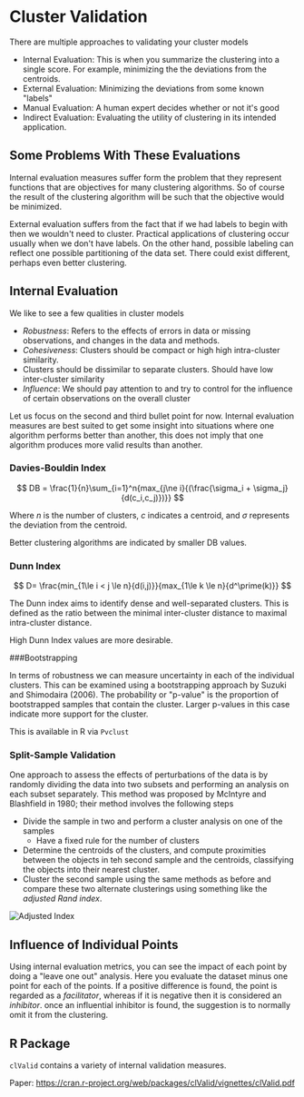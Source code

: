 # Cluster Validation

There are multiple approaches to validating your cluster models

- Internal Evaluation: This is when you summarize the clustering into a single score. For example, minimizing the the deviations from the centroids.
- External Evaluation: Minimizing the deviations from some known "labels"
- Manual Evaluation: A human expert decides whether or not it's good
- Indirect Evaluation: Evaluating the utility of clustering in its intended application.

## Some Problems With These Evaluations

Internal evaluation measures suffer form the problem that they represent functions that are objectives for many clustering algorithms. So of course the result of the clustering algorithm will be such that the objective would be minimized.

External evaluation suffers from the fact that if we had labels to begin with then we wouldn't need to cluster. Practical applications of clustering occur usually when we don't have labels. On the other hand, possible labeling can reflect one possible partitioning of the data set. There could exist different, perhaps even better clustering.

## Internal Evaluation

We like to see a few qualities in cluster models

- *Robustness*: Refers to the effects of errors in data or missing observations, and changes in the data and methods.
- *Cohesiveness*: Clusters should be compact or high high intra-cluster similarity.
- Clusters should be dissimilar to separate clusters. Should have low inter-cluster similarity
- *Influence*: We should pay attention to and try to control for the influence of certain observations on the overall cluster

Let us focus on the second and third bullet point for now. Internal evaluation measures are best suited to get some insight into situations where one algorithm performs better than another, this does not imply that one algorithm produces more valid results than another.

### Davies-Bouldin Index

$$
DB = \frac{1}{n}\sum_{i=1}^n{max_{j\ne i}{(\frac{\sigma_i + \sigma_j}{d(c_i,c_j)})}}
$$

Where $n$ is the number of clusters, $c$ indicates a centroid, and $\sigma$ represents the deviation from the centroid.

Better clustering algorithms are indicated by smaller DB values.

### Dunn Index

$$
D= \frac{min_{1\le i < j \le n}{d(i,j)}}{max_{1\le k \le n}{d^\prime(k)}}
$$

The Dunn index aims to identify dense and well-separated clusters. This is defined as the ratio between the minimal inter-cluster distance to maximal intra-cluster distance.

High Dunn Index values are more desirable.

###Bootstrapping

In terms of robustness we can measure uncertainty in each of the individual clusters. This can be examined using a bootstrapping approach by Suzuki and Shimodaira (2006). The probability or "p-value" is the proportion of bootstrapped samples that contain the cluster. Larger p-values in this case indicate more support for the cluster.

This is available in R via `Pvclust`

### Split-Sample Validation

One approach to assess the effects of perturbations of the data is by randomly dividing the data into two subsets and performing an analysis on each subset separately. This method was proposed by McIntyre and Blashfield in 1980; their method involves the following steps

- Divide the sample in two and perform a cluster analysis on one of the samples
  - Have a fixed rule for the number of clusters
- Determine the centroids of the clusters, and compute proximities between the objects in teh second sample and the centroids, classifying the objects into their nearest cluster.
- Cluster the second sample using the same methods as before and compare these two alternate clusterings using something like the *adjusted Rand index*.

![Adjusted Index](https://wikimedia.org/api/rest_v1/media/math/render/svg/b1850490e5209123ab6e5b905495b4d5f9a1f661)

## Influence of Individual Points

Using internal evaluation metrics, you can see the impact of each point by doing a "leave one out" analysis. Here you evaluate the dataset minus one point for each of the points.  If a positive difference is found, the point is regarded as a *facilitator*, whereas if it is negative then it is considered an *inhibitor*. once an influential inhibitor is found, the suggestion is to normally omit it from the clustering.

## R Package

`clValid` contains a variety of internal validation measures.

Paper: https://cran.r-project.org/web/packages/clValid/vignettes/clValid.pdf
